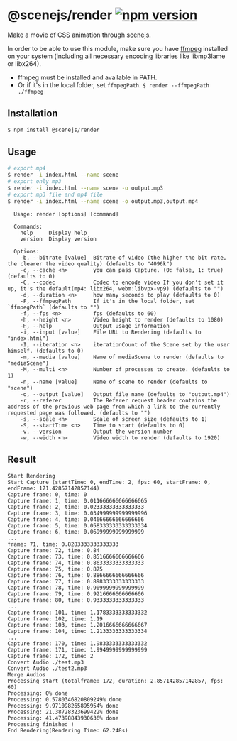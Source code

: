 # @scenejs/render [![npm version](https://badge.fury.io/js/%40scenejs%2Frender.svg)](https://badge.fury.io/js/%40scenejs%2Frender)



Make a movie of CSS animation through [scenejs](https://github.com/daybrush/scenejs).

In order to be able to use this module, make sure you have [ffmpeg](https://ffmpeg.org/) installed on your system (including all necessary encoding libraries like libmp3lame or libx264).

  * ffmpeg must be installed and available in PATH.
  * Or if it's in the local folder, set `ffmpegPath`.
  `$ render --ffmpegPath ./ffmpeg`

## Installation
```bash
$ npm install @scenejs/render
```

## Usage
```bash
# export mp4
$ render -i index.html --name scene
# export only mp3
$ render -i index.html --name scene -o output.mp3
# export mp3 file and mp4 file
$ render -i index.html --name scene -o output.mp3,output.mp4
```

```
  Usage: render [options] [command]
  
  Commands:
    help     Display help
    version  Display version
  
  Options:
    -b, --bitrate [value]  Bitrate of video (the higher the bit rate, the clearer the video quality) (defaults to "4096k")
    -c, --cache <n>        you can pass Capture. (0: false, 1: true) (defaults to 0)
    -C, --codec            Codec to encode video If you don't set it up, it's the default(mp4: libx264, webm:libvpx-vp9) (defaults to "")
    -d, --duration <n>     how many seconds to play (defaults to 0)
    -F, --ffmpegPath       If it's in the local folder, set `ffmpegPath` (defaults to "")
    -f, --fps <n>          fps (defaults to 60)
    -h, --height <n>       Video height to render (defaults to 1080)
    -H, --help             Output usage information
    -i, --input [value]    File URL to Rendering (defaults to "index.html")
    -I, --iteration <n>    iterationCount of the Scene set by the user himself. (defaults to 0)
    -m, --media [value]    Name of mediaScene to render (defaults to "mediaScene")
    -M, --multi <n>        Number of processes to create. (defaults to 1)
    -n, --name [value]     Name of scene to render (defaults to "scene")
    -o, --output [value]   Output file name (defaults to "output.mp4")
    -r, --referer          The Referer request header contains the address of the previous web page from which a link to the currently requested page was followed. (defaults to "")
    -s, --scale <n>        Scale of screen size (defaults to 1)
    -S, --startTime <n>    Time to start (defaults to 0)
    -v, --version          Output the version number
    -w, --width <n>        Video width to render (defaults to 1920)
```
## Result
```
Start Rendering
Start Capture (startTime: 0, endTime: 2, fps: 60, startFrame: 0, endFrame: 171.42857142857144)
Capture frame: 0, time: 0
Capture frame: 1, time: 0.011666666666666665
Capture frame: 2, time: 0.02333333333333333
Capture frame: 3, time: 0.034999999999999996
Capture frame: 4, time: 0.04666666666666666
Capture frame: 5, time: 0.058333333333333334
Capture frame: 6, time: 0.06999999999999999
...
frame: 71, time: 0.8283333333333333
Capture frame: 72, time: 0.84
Capture frame: 73, time: 0.8516666666666666
Capture frame: 74, time: 0.8633333333333333
Capture frame: 75, time: 0.875
Capture frame: 76, time: 0.8866666666666666
Capture frame: 77, time: 0.8983333333333333
Capture frame: 78, time: 0.9099999999999999
Capture frame: 79, time: 0.9216666666666666
Capture frame: 80, time: 0.9333333333333333
...
Capture frame: 101, time: 1.1783333333333332
Capture frame: 102, time: 1.19
Capture frame: 103, time: 1.2016666666666667
Capture frame: 104, time: 1.2133333333333334
...
Capture frame: 170, time: 1.9833333333333332
Capture frame: 171, time: 1.9949999999999999
Capture frame: 172, time: 2
Convert Audio ./test.mp3
Convert Audio ./test2.mp3
Merge Audios
Processing start (totalframe: 172, duration: 2.857142857142857, fps: 60)
Processing: 0% done
Processing: 0.5780346820809249% done
Processing: 9.971098265895954% done
Processing: 21.38728323699422% done
Processing: 41.47398843930636% done
Processing finished !
End Rendering(Rendering Time: 62.248s)
```
